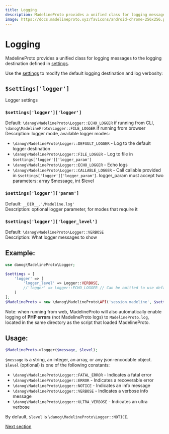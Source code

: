 ```yaml
---
title: Logging
description: MadelineProto provides a unified class for logging messages to the logging destination defined in [settings](SETTINGS.html#settingslogger).  
image: https://docs.madelineproto.xyz/favicons/android-chrome-256x256.png
---
```

# Logging

MadelineProto provides a unified class for logging messages to the logging destination defined in [settings](SETTINGS.html#settingslogger).  

Use the [settings](SETTINGS.html#settingslogger) to modify the default logging destination and log verbosity:  

## `$settings['logger']` 

Logger settings

### `$settings['logger']['logger']`
Default: `\danog\MadelineProto\Logger::ECHO_LOGGER` if running from CLI, `\danog\MadelineProto\Logger::FILE_LOGGER` if running from browser  
Description: logger mode, available logger modes:

* `\danog\MadelineProto\Logger::DEFAULT_LOGGER` - Log to the default logger destination
* `\danog\MadelineProto\Logger::FILE_LOGGER` - Log to file in `$settings['logger']['logger_param']`
* `\danog\MadelineProto\Logger::ECHO_LOGGER` - Echo logs
* `\danog\MadelineProto\Logger::CALLABLE_LOGGER` - Call callable provided in `$settings['logger']['logger_param']`. logger_param must accept two parameters: array $message, int $level

### `$settings['logger']['param']`
Default: `__DIR__.'/Madeline.log'`  
Description: optional logger parameter, for modes that require it

### `$settings['logger']['logger_level']`
Default: `\danog\MadelineProto\Logger::VERBOSE`  
Description: What logger messages to show

## Example:  
```php
use danog\MadelineProto\Logger;

$settings = [
    'logger' => [
        'logger_level' => Logger::VERBOSE,
        //'logger' => Logger::ECHO_LOGGER // Can be omitted to use default values
    ]
];
$MadelineProto = new \danog\MadelineProto\API('session.madeline', $settings);
```

Note: when running from web, MadelineProto will also automatically enable logging of **PHP errors** (not MadelineProto logs) to `MadelineProto.log`, located in the same directory as the script that loaded MadelineProto.  

## Usage:

```php
$MadelineProto->logger($message, $level);
```

`$message` is a string, an integer, an array, or any json-encodable object.  
`$level` (optional) is one of the following constants:
* `\danog\MadelineProto\Logger::FATAL_ERROR` - Indicates a fatal error
* `\danog\MadelineProto\Logger::ERROR` - Indicates a recoverable error
* `\danog\MadelineProto\Logger::NOTICE` - Indicates an info message
* `\danog\MadelineProto\Logger::VERBOSE` - Indicates a verbose info message
* `\danog\MadelineProto\Logger::ULTRA_VERBOSE` - Indicates an ultra verbose


By default, `$level` is `\danog\MadelineProto\Logger::NOTICE`.

<a href="https://docs.madelineproto.xyz/docs/CALLS.html">Next section</a>
